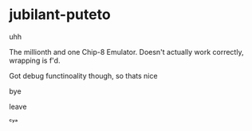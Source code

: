 # jubilant-puteto
uhh

The millionth and one Chip-8 Emulator. Doesn't actually work correctly, wrapping is f'd.

Got debug functinoality though, so thats nice

bye

leave

ᶜʸᵃ
